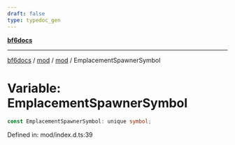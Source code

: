 ```yaml
---
draft: false
type: typedoc_gen
---
```


[**bf6docs**](../../../_index.md)

***

[bf6docs](../../../_index.md) / [mod](../../_index.md) / [mod](../_index.md) / EmplacementSpawnerSymbol

# Variable: EmplacementSpawnerSymbol

```ts
const EmplacementSpawnerSymbol: unique symbol;
```

Defined in: mod/index.d.ts:39
